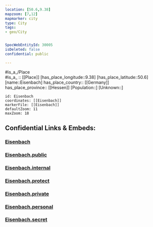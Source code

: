 ```yaml
---
location: [50.6,9.38] 
mapzoom: [7,12] 
mapmarker: city 
type: City
tags:
- geo/City


SpocWebEntityId: 30005
isDeleted: false
confidential: public

---
```

#is_a_/Place  
#is_a_ :: [[Place]] 
[has_place_longitude::9.38] 
[has_place_latitude::50.6] 
[name::Eisenbach] 
has_place_country:: [[Germany]]  
has_place_province:: [[Hessen]] 
[Population::] 
[Unknown::] 


```leaflet
id: Eisenbach
coordinates: [[Eisenbach]] 
markerFile: [[Eisenbach]] 
defaultZoom: 11 
maxZoom: 18
```


## Confidential Links & Embeds: 

### [Eisenbach](/_Standards/Earth/Continent/Europe/Europe~Central/Germany/Germany~West/Hessen/counties~Hessen/Vogelsbergkreis/cities~Vogelsbergkreis/Lauterbach~Hessen/boroughs~Lauterbach/Eisenbach.md) 

### [Eisenbach.public](/_public/Earth/Continent/Europe/Europe~Central/Germany/Germany~West/Hessen/counties~Hessen/Vogelsbergkreis/cities~Vogelsbergkreis/Lauterbach~Hessen/boroughs~Lauterbach/Eisenbach.public.md) 

### [Eisenbach.internal](/_internal/Earth/Continent/Europe/Europe~Central/Germany/Germany~West/Hessen/counties~Hessen/Vogelsbergkreis/cities~Vogelsbergkreis/Lauterbach~Hessen/boroughs~Lauterbach/Eisenbach.internal.md) 

### [Eisenbach.protect](/_protect/Earth/Continent/Europe/Europe~Central/Germany/Germany~West/Hessen/counties~Hessen/Vogelsbergkreis/cities~Vogelsbergkreis/Lauterbach~Hessen/boroughs~Lauterbach/Eisenbach.protect.md) 

### [Eisenbach.private](/_private/Earth/Continent/Europe/Europe~Central/Germany/Germany~West/Hessen/counties~Hessen/Vogelsbergkreis/cities~Vogelsbergkreis/Lauterbach~Hessen/boroughs~Lauterbach/Eisenbach.private.md) 

### [Eisenbach.personal](/_personal/Earth/Continent/Europe/Europe~Central/Germany/Germany~West/Hessen/counties~Hessen/Vogelsbergkreis/cities~Vogelsbergkreis/Lauterbach~Hessen/boroughs~Lauterbach/Eisenbach.personal.md) 

### [Eisenbach.secret](/_secret/Earth/Continent/Europe/Europe~Central/Germany/Germany~West/Hessen/counties~Hessen/Vogelsbergkreis/cities~Vogelsbergkreis/Lauterbach~Hessen/boroughs~Lauterbach/Eisenbach.secret.md)

